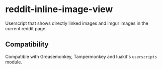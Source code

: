 reddit-inline-image-view
========================

Userscript that shows directly linked images and imgur images in the current reddit page.


Compatibility
-------------

Compatible with Greasemonkey, Tampermonkey and luakit's `userscripts` module.
